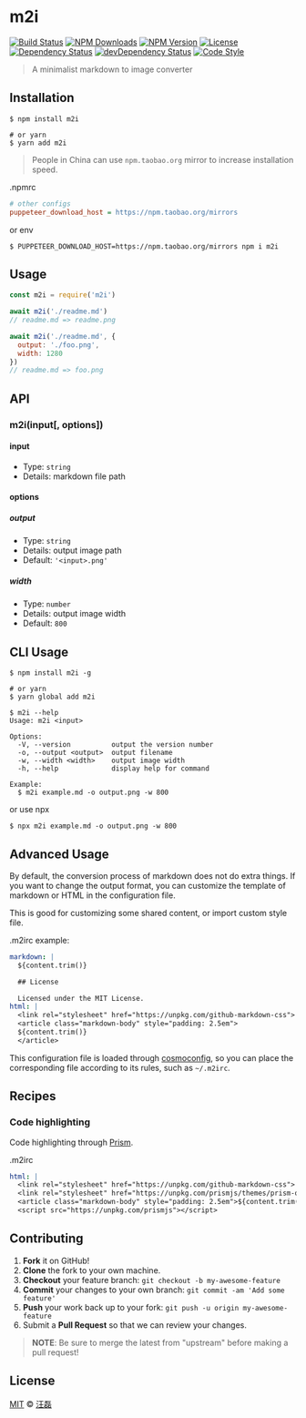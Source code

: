 # m2i

[![Build Status][travis-image]][travis-url]
[![NPM Downloads][downloads-image]][downloads-url]
[![NPM Version][version-image]][version-url]
[![License][license-image]][license-url]
[![Dependency Status][dependency-image]][dependency-url]
[![devDependency Status][devdependency-image]][devdependency-url]
[![Code Style][style-image]][style-url]

> A minimalist markdown to image converter

## Installation

```shell
$ npm install m2i

# or yarn
$ yarn add m2i
```

> People in China can use `npm.taobao.org` mirror to increase installation speed.

.npmrc

```ini
# other configs
puppeteer_download_host = https://npm.taobao.org/mirrors
```

or env

```shell
$ PUPPETEER_DOWNLOAD_HOST=https://npm.taobao.org/mirrors npm i m2i
```

## Usage

```javascript
const m2i = require('m2i')

await m2i('./readme.md')
// readme.md => readme.png

await m2i('./readme.md', { 
  output: './foo.png', 
  width: 1280 
})
// readme.md => foo.png
```

## API

### m2i(input[, options])

#### input

- Type: `string`
- Details: markdown file path

#### options

##### output

- Type: `string`
- Details: output image path
- Default: `'<input>.png'`

##### width

- Type: `number`
- Details: output image width
- Default: `800`

## CLI Usage

```shell
$ npm install m2i -g

# or yarn 
$ yarn global add m2i
```

```shell
$ m2i --help
Usage: m2i <input>

Options:
  -V, --version          output the version number
  -o, --output <output>  output filename
  -w, --width <width>    output image width
  -h, --help             display help for command

Example:
  $ m2i example.md -o output.png -w 800
```

or use npx

```shell
$ npx m2i example.md -o output.png -w 800
```

## Advanced Usage

By default, the conversion process of markdown does not do extra things. If you want to change the output format, you can customize the template of markdown or HTML in the configuration file.

This is good for customizing some shared content, or import custom style file.

.m2irc example:

```yaml
markdown: |
  ${content.trim()}

  ## License

  Licensed under the MIT License.
html: |
  <link rel="stylesheet" href="https://unpkg.com/github-markdown-css">
  <article class="markdown-body" style="padding: 2.5em">
  ${content.trim()}
  </article>
```

This configuration file is loaded through [cosmoconfig](https://github.com/davidtheclark/cosmiconfig#explorersearch), so you can place the corresponding file according to its rules, such as `~/.m2irc`.

## Recipes

### Code highlighting

Code highlighting through [Prism](https://prismjs.com).

.m2irc

```yaml
html: |
  <link rel="stylesheet" href="https://unpkg.com/github-markdown-css">
  <link rel="stylesheet" href="https://unpkg.com/prismjs/themes/prism-okaidia.css">
  <article class="markdown-body" style="padding: 2.5em">${content.trim()}</article>
  <script src="https://unpkg.com/prismjs"></script>
```

## Contributing

1. **Fork** it on GitHub!
2. **Clone** the fork to your own machine.
3. **Checkout** your feature branch: `git checkout -b my-awesome-feature`
4. **Commit** your changes to your own branch: `git commit -am 'Add some feature'`
5. **Push** your work back up to your fork: `git push -u origin my-awesome-feature`
6. Submit a **Pull Request** so that we can review your changes.

> **NOTE**: Be sure to merge the latest from "upstream" before making a pull request!

## License

[MIT](LICENSE) &copy; [汪磊](https://zce.me)



[travis-image]: https://img.shields.io/travis/zce/m2i.svg
[travis-url]: https://travis-ci.org/zce/m2i
[downloads-image]: https://img.shields.io/npm/dm/m2i.svg
[downloads-url]: https://npmjs.org/package/m2i
[version-image]: https://img.shields.io/npm/v/m2i.svg
[version-url]: https://npmjs.org/package/m2i
[license-image]: https://img.shields.io/github/license/zce/m2i.svg
[license-url]: https://github.com/zce/m2i/blob/master/LICENSE
[dependency-image]: https://img.shields.io/david/zce/m2i.svg
[dependency-url]: https://david-dm.org/zce/m2i
[devdependency-image]: https://img.shields.io/david/dev/zce/m2i.svg
[devdependency-url]: https://david-dm.org/zce/m2i?type=dev
[style-image]: https://img.shields.io/badge/code_style-standard-brightgreen.svg
[style-url]: https://standardjs.com
